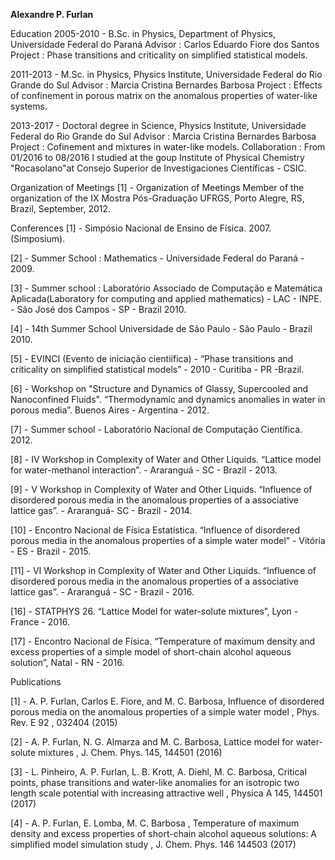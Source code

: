 **Alexandre P. Furlan**

Education
2005-2010 - B.Sc. in Physics, Department of Physics, Universidade Federal do Paraná
        Advisor : Carlos Eduardo Fiore dos Santos
        Project   : Phase transitions and criticality on simplified statistical models.

2011-2013 - M.Sc. in Physics, Physics Institute, Universidade Federal do Rio Grande do Sul
        Advisor : Marcia Cristina Bernardes Barbosa
        Project   : Effects of confinement in porous matrix on the anomalous properties of water-like systems.

2013-2017 - Doctoral degree in Science, Physics Institute, Universidade Federal do Rio Grande do Sul
        Advisor : Marcia Cristina Bernardes Barbosa
        Project   : Cofinement and mixtures in water-like models.
        Collaboration : From 01/2016 to 08/2016 I studied at the goup Institute of Physical Chemistry "Rocasolano"at Consejo Superior de Investigaciones Científicas - CSIC.

Organization of Meetings
[1] - Organization of Meetings Member of the organization of the IX Mostra Pós-Graduação UFRGS, Porto Alegre, RS, Brazil, September, 2012.



Conferences
[1] - Simpósio Nacional de Ensino de Física. 2007. (Simposium).

[2] - Summer School : Mathematics - Universidade Federal do Paraná - 2009.

[3] - Summer school : Laboratório Associado de Computação e Matemática Aplicada(Laboratory for computing and applied mathematics) - LAC - INPE. - São José dos Campos - SP - Brazil 2010.

[4] - 14th Summer School Universidade de São Paulo - São Paulo - Brazil 2010.

[5] - EVINCI (Evento de iniciação cientiífica) - “Phase transitions and criticality on simplified statistical models” - 2010 - Curitiba - PR -Brazil.

[6] - Workshop on "Structure and Dynamics of Glassy, Supercooled and Nanoconfined Fluids". “Thermodynamic and dynamics anomalies in water in porous media”. Buenos Aires - Argentina - 2012.

[7] - Summer school - Laboratório Nacional de Computação Científica. 2012.

[8] - IV Workshop in Complexity of Water and Other Liquids. “Lattice model for water-methanol interaction”. - Araranguá - SC - Brazil - 2013.

[9] - V Workshop in Complexity of Water and Other Liquids. “Influence of disordered porous media in the anomalous properties of a associative lattice gas”. - Araranguá- SC - Brazil - 2014.

[10] - Encontro Nacional de Física Estatística. “Influence of disordered porous media in the anomalous properties of a simple water model” - Vitória - ES - Brazil - 2015.

[11] - VI Workshop in Complexity of Water and Other Liquids. “Influence of disordered porous media in the anomalous properties of a associative lattice gas”. - Araranguá - SC - Brazil - 2016.

[16] - STATPHYS 26. “Lattice Model for water-solute mixtures”, Lyon - France - 2016.

[17] - Encontro Nacional de Física. “Temperature of maximum density and excess properties of a simple model of short-chain alcohol aqueous solution”, Natal - RN - 2016.


Publications

[1] - A. P. Furlan, Carlos E. Fiore, and M. C. Barbosa, Influence of disordered porous media on the anomalous properties of a simple water model , Phys. Rev. E 92 , 032404 (2015)

[2] - A. P. Furlan, N. G. Almarza and M. C. Barbosa, Lattice model for water-solute mixtures , J. Chem. Phys. 145, 144501 (2016)

[3] - L. Pinheiro, A. P. Furlan, L. B. Krott, A. Diehl, M. C. Barbosa, Critical points, phase transitions and water-like anomalies for an isotropic two length scale potential with increasing attractive well , Physica A 145, 144501 (2017)

[4] - A. P. Furlan, E. Lomba, M. C. Barbosa , Temperature of maximum density and excess properties of short-chain alcohol aqueous solutions: A simplified model simulation study , J. Chem. Phys. 146 144503 (2017)
